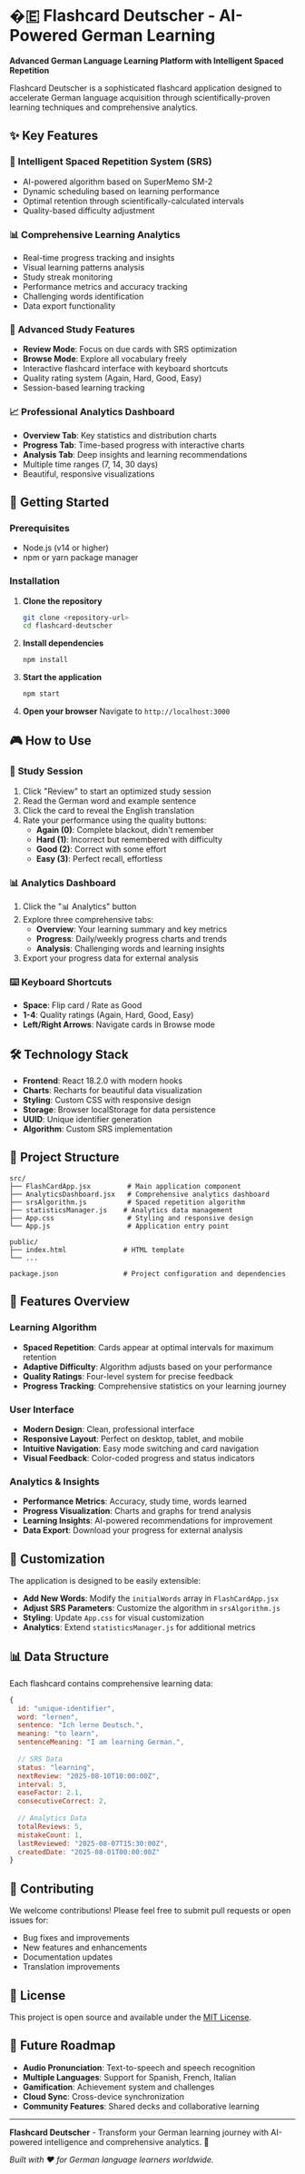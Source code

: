 # �🇪 Flashcard Deutscher - AI-Powered German Learning

**Advanced German Language Learning Platform with Intelligent Spaced Repetition**

Flashcard Deutscher is a sophisticated flashcard application designed to accelerate German language acquisition through scientifically-proven learning techniques and comprehensive analytics.

## ✨ Key Features

### 🧠 **Intelligent Spaced Repetition System (SRS)**
- AI-powered algorithm based on SuperMemo SM-2
- Dynamic scheduling based on learning performance
- Optimal retention through scientifically-calculated intervals
- Quality-based difficulty adjustment

### 📊 **Comprehensive Learning Analytics**
- Real-time progress tracking and insights
- Visual learning patterns analysis
- Study streak monitoring
- Performance metrics and accuracy tracking
- Challenging words identification
- Data export functionality

### 🎯 **Advanced Study Features**
- **Review Mode**: Focus on due cards with SRS optimization
- **Browse Mode**: Explore all vocabulary freely
- Interactive flashcard interface with keyboard shortcuts
- Quality rating system (Again, Hard, Good, Easy)
- Session-based learning tracking

### 📈 **Professional Analytics Dashboard**
- **Overview Tab**: Key statistics and distribution charts
- **Progress Tab**: Time-based progress with interactive charts
- **Analysis Tab**: Deep insights and learning recommendations
- Multiple time ranges (7, 14, 30 days)
- Beautiful, responsive visualizations

## 🚀 Getting Started

### Prerequisites
- Node.js (v14 or higher)
- npm or yarn package manager

### Installation

1. **Clone the repository**
   ```bash
   git clone <repository-url>
   cd flashcard-deutscher
   ```

2. **Install dependencies**
   ```bash
   npm install
   ```

3. **Start the application**
   ```bash
   npm start
   ```

4. **Open your browser**
   Navigate to `http://localhost:3000`

## 🎮 How to Use

### 🎯 **Study Session**
1. Click "Review" to start an optimized study session
2. Read the German word and example sentence
3. Click the card to reveal the English translation
4. Rate your performance using the quality buttons:
   - **Again (0)**: Complete blackout, didn't remember
   - **Hard (1)**: Incorrect but remembered with difficulty
   - **Good (2)**: Correct with some effort
   - **Easy (3)**: Perfect recall, effortless

### 📊 **Analytics Dashboard**
1. Click the "📊 Analytics" button
2. Explore three comprehensive tabs:
   - **Overview**: Your learning summary and key metrics
   - **Progress**: Daily/weekly progress charts and trends
   - **Analysis**: Challenging words and learning insights
3. Export your progress data for external analysis

### ⌨️ **Keyboard Shortcuts**
- **Space**: Flip card / Rate as Good
- **1-4**: Quality ratings (Again, Hard, Good, Easy)
- **Left/Right Arrows**: Navigate cards in Browse mode

## 🛠️ Technology Stack

- **Frontend**: React 18.2.0 with modern hooks
- **Charts**: Recharts for beautiful data visualization
- **Styling**: Custom CSS with responsive design
- **Storage**: Browser localStorage for data persistence
- **UUID**: Unique identifier generation
- **Algorithm**: Custom SRS implementation

## 📁 Project Structure

```
src/
├── FlashCardApp.jsx         # Main application component
├── AnalyticsDashboard.jsx   # Comprehensive analytics dashboard
├── srsAlgorithm.js          # Spaced repetition algorithm
├── statisticsManager.js    # Analytics data management
├── App.css                  # Styling and responsive design
└── App.js                   # Application entry point

public/
├── index.html              # HTML template
└── ...

package.json                # Project configuration and dependencies
```

## 🎨 Features Overview

### Learning Algorithm
- **Spaced Repetition**: Cards appear at optimal intervals for maximum retention
- **Adaptive Difficulty**: Algorithm adjusts based on your performance
- **Quality Ratings**: Four-level system for precise feedback
- **Progress Tracking**: Comprehensive statistics on your learning journey

### User Interface
- **Modern Design**: Clean, professional interface
- **Responsive Layout**: Perfect on desktop, tablet, and mobile
- **Intuitive Navigation**: Easy mode switching and card navigation
- **Visual Feedback**: Color-coded progress and status indicators

### Analytics & Insights
- **Performance Metrics**: Accuracy, study time, words learned
- **Progress Visualization**: Charts and graphs for trend analysis
- **Learning Insights**: AI-powered recommendations for improvement
- **Data Export**: Download your progress for external analysis

## 🔧 Customization

The application is designed to be easily extensible:

- **Add New Words**: Modify the `initialWords` array in `FlashCardApp.jsx`
- **Adjust SRS Parameters**: Customize the algorithm in `srsAlgorithm.js`
- **Styling**: Update `App.css` for visual customization
- **Analytics**: Extend `statisticsManager.js` for additional metrics

## 📊 Data Structure

Each flashcard contains comprehensive learning data:

```javascript
{
  id: "unique-identifier",
  word: "lernen",
  sentence: "Ich lerne Deutsch.",
  meaning: "to learn",
  sentenceMeaning: "I am learning German.",
  
  // SRS Data
  status: "learning",
  nextReview: "2025-08-10T10:00:00Z",
  interval: 3,
  easeFactor: 2.1,
  consecutiveCorrect: 2,
  
  // Analytics Data
  totalReviews: 5,
  mistakeCount: 1,
  lastReviewed: "2025-08-07T15:30:00Z",
  createdDate: "2025-08-01T00:00:00Z"
}
```

## 🤝 Contributing

We welcome contributions! Please feel free to submit pull requests or open issues for:

- Bug fixes and improvements
- New features and enhancements
- Documentation updates
- Translation improvements

## 📄 License

This project is open source and available under the [MIT License](LICENSE).

## 🎯 Future Roadmap

- **Audio Pronunciation**: Text-to-speech and speech recognition
- **Multiple Languages**: Support for Spanish, French, Italian
- **Gamification**: Achievement system and challenges
- **Cloud Sync**: Cross-device synchronization
- **Community Features**: Shared decks and collaborative learning

---

**Flashcard Deutscher** - Transform your German learning journey with AI-powered intelligence and comprehensive analytics. 🚀

*Built with ❤️ for German language learners worldwide.*
